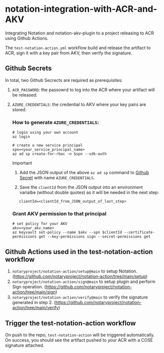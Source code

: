 # notation-integration-with-ACR-and-AKV
Integrating Notation and notation-akv-plugin to a project releasing to ACR using Github Actions.

The `test-notation-action.yml` workflow build and release the artifact to ACR, sign it with a key pair from AKV, then verify the signature.

## Github Secrets
In total, two Github Secrects are required as prerequisites:
1. `ACR_PASSWORD`: the passowrd to log into the ACR where your artifact will be released.
2. `AZURE_CREDENTIALS`: the credential to AKV where your key pairs are stored.
    
    ### How to generate `AZURE_CREDENTIALS`:
    ```
    # login using your own account
    az login

    # create a new service principal
    spn=<your_service_principal_name>
    az ad sp create-for-rbac -n $spn --sdk-auth
    ```
    > [!IMPORTANT]
    > 1. Add the JSON output of the above `az ad sp` command to [Github Secret](https://learn.microsoft.com/en-us/azure/developer/github/connect-from-azure?tabs=azure-portal%2Cwindows#add-the-service-principal-as-a-github-secret) with name `AZURE_CREDENTIALS`.
    >
    > 2. Save the `clientId` from the JSON output into an environment varialbe (without double quotes) as it will be needed in the next step:
    >```
    >    clientId=<clientId_from_JSON_output_of_last_step>
    >```

    ### Grant AKV permission to that principal
    ```
    # set policy for your AKV
    akv=<your_akv_name>
    az keyvault set-policy --name $akv --spn $clientId --certificate-permissions get --key-permissions sign --secret-permissions get
    ```


## Github Actions used in the test-notation-action workflow
1. `notaryproject/notation-action/setup@main` to setup Notation. (https://github.com/notaryproject/notation-action/tree/main/setup)
2. `notaryproject/notation-action/sign@main` to setup plugin and perform Sign operation. (https://github.com/notaryproject/notation-action/tree/main/sign)
3. `notaryproject/notation-action/verify@main` to verify the signature generated in step 2. (https://github.com/notaryproject/notation-action/tree/main/verify)

## Trigger the test-notation-action workflow
On push to the repo, `test-notation-action` will be triggered automatically. On success, you should see the artifact pushed to your ACR with a COSE signature attached. 